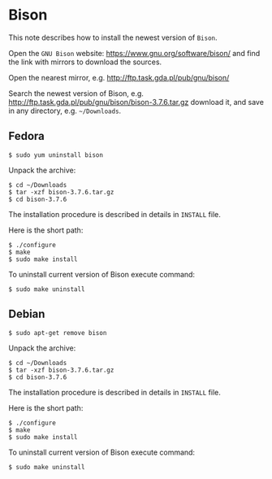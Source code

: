# Bison

This note describes how to install the newest version of `Bison`.

Open the `GNU Bison` website: https://www.gnu.org/software/bison/
and find the link with mirrors to download the sources.

Open the nearest mirror, e.g. http://ftp.task.gda.pl/pub/gnu/bison/

Search the newest version of Bison, e.g. http://ftp.task.gda.pl/pub/gnu/bison/bison-3.7.6.tar.gz
download it, and save in any directory, e.g. `~/Downloads`.

## Fedora

```
$ sudo yum uninstall bison
```

Unpack the archive:

```
$ cd ~/Downloads
$ tar -xzf bison-3.7.6.tar.gz
$ cd bison-3.7.6
```

The installation procedure is described in details in `INSTALL` file.

Here is the short path:

```
$ ./configure
$ make
$ sudo make install
```

To uninstall current version of Bison execute command:

```
$ sudo make uninstall
```

## Debian

```
$ sudo apt-get remove bison
```

Unpack the archive:

```
$ cd ~/Downloads
$ tar -xzf bison-3.7.6.tar.gz
$ cd bison-3.7.6
```

The installation procedure is described in details in `INSTALL` file.

Here is the short path:

```
$ ./configure
$ make
$ sudo make install
```

To uninstall current version of Bison execute command:

```
$ sudo make uninstall
```
